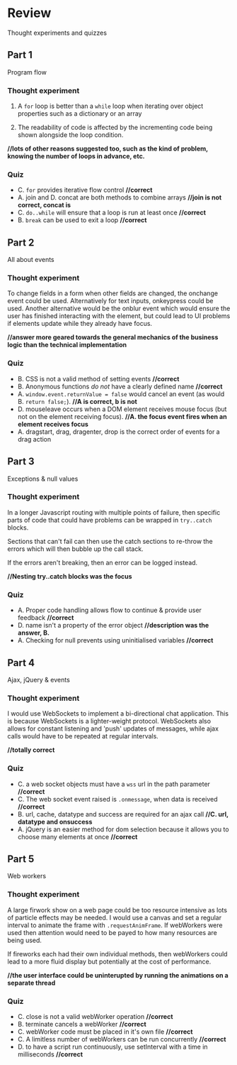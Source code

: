 ﻿# Review

Thought experiments and quizzes


## Part 1

Program flow

### Thought experiment

1. A `for` loop is better than a `while` loop when iterating over object properties such as a dictionary or an array

2. The readability of code is affected by the incrementing code being shown alongside the loop condition.

**//lots of other reasons suggested too, such as the kind of problem, knowing the number of loops in advance, etc.**

### Quiz

* C. `for` provides iterative flow control **//correct**
* A. join and D. concat are both methods to combine arrays **//join is not correct, concat is**
* C. `do..while` will ensure that a loop is run at least once **//correct**
* B. `break` can be used to exit a loop **//correct**


## Part 2

All about events

### Thought experiment
To change fields in a form when other fields are changed, the onchange event could be used.
Alternatively for text inputs, onkeypress could be used.
Another alternative would be the onblur event which would ensure the user has finished interacting with the element,
but could lead to UI problems if elements update while they already have focus.

**//answer more geared towards the general mechanics of the business logic than the technical implementation**

### Quiz

* B. CSS is not a valid method of setting events **//correct**
* B. Anonymous functions *do not* have a clearly defined name **//correct**
* A. `window.event.returnValue = false` would cancel an event (as would B. `return false;`). **//A is correct, b is not**
* D. mouseleave occurs when a DOM element receives mouse focus (but not on the element receiving focus). **//A. the focus event fires when an element receives focus**
* A. dragstart, drag, dragenter, drop is the correct order of events for a drag action


## Part 3

Exceptions & null values

### Thought experiment

In a longer Javascript routing with multiple points of failure, then specific parts of code that could have
problems can be wrapped in `try..catch` blocks.

Sections that can't fail can then use the catch sections to re-throw the errors which will
then bubble up the call stack.

If the errors aren't breaking, then an error can be logged instead.

**//Nesting try..catch blocks was the focus**

### Quiz

* A. Proper code handling allows flow to continue & provide user feedback **//correct**
* D. name isn't a property of the error object **//description was the answer, B.**
* A. Checking for null prevents using uninitialised variables **//correct**


## Part 4

Ajax, jQuery & events

### Thought experiment

I would use WebSockets to implement a bi-directional chat application.
This is because WebSockets is a lighter-weight protocol.
WebSockets also allows for constant listening and 'push' updates of messages, while ajax calls would have to be
repeated at regular intervals.

**//totally correct**

### Quiz

* C. a web socket objects must have a `wss` url in the path parameter **//correct**
* C. The web socket event raised is `.onmessage`, when data is received **//correct**
* B. url, cache, datatype and success are required for an ajax call **//C. url, datatype and onsuccess**
* A. jQuery is an easier method for dom selection because it allows you to choose many elements at once **//correct**


## Part 5

Web workers

### Thought experiment

A large firwork show on a web page could be too resource intensive as lots of particle effects may be needed.
I would use a canvas and set a regular interval to animate the frame with `.requestAnimFrame`. If webWorkers were
used then attention would need to be payed to how many resources are being used.

If fireworks each had their own individual methods, then webWorkers could lead to a more fluid display but potentially at the cost of performance.

**//the user interface could be uninterupted by running the animations on a separate thread**

### Quiz

* C. close is not a valid webWorker operation **//correct**
* B. terminate cancels a webWorker **//correct**
* C. webWorker code must be placed in it's own file **//correct**
* C. A limitless number of webWorkers can be run concurrently **//correct**
* D. to have a script run continuously, use setInterval with a time in milliseconds **//correct**